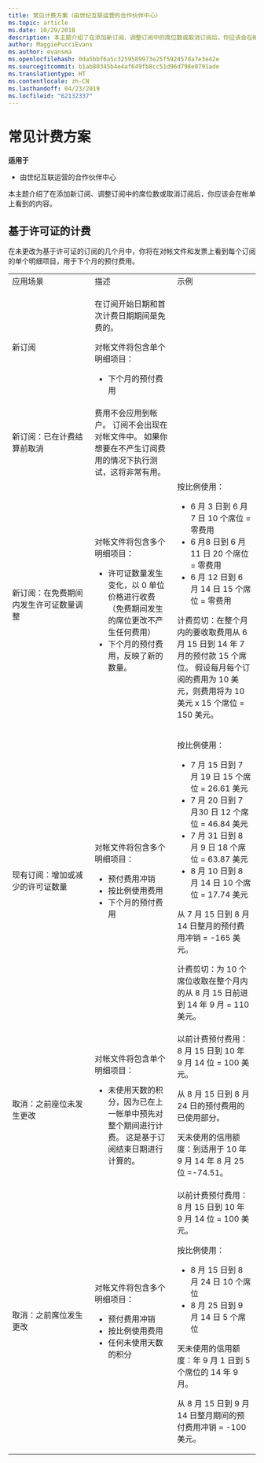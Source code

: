 ```yaml
---
title: 常见计费方案（由世纪互联运营的合作伙伴中心）
ms.topic: article
ms.date: 10/29/2018
description: 本主题介绍了在添加新订阅、调整订阅中的席位数或取消订阅后，你应该会在帐单上看到的内容。
author: MaggiePucciEvans
ms.author: evansma
ms.openlocfilehash: 0da5bbf6a5c3259589973e25f592457da7e3e42e
ms.sourcegitcommit: b1ab80345b4e4af649fb8cc51d96d798e0791ade
ms.translationtype: HT
ms.contentlocale: zh-CN
ms.lasthandoff: 04/23/2019
ms.locfileid: "62132337"
---
```

# <a name="common-billing-scenarios"></a>常见计费方案

**适用于**

-   由世纪互联运营的合作伙伴中心


本主题介绍了在添加新订阅、调整订阅中的席位数或取消订阅后，你应该会在帐单上看到的内容。 


## <a name="licence-based-billing"></a>基于许可证的计费


在未更改为基于许可证的订阅的几个月中，你将在对帐文件和发票上看到每个订阅的单个明细项目，用于下个月的预付费用。

<table>
<colgroup>
<col width="33%" />
<col width="33%" />
<col width="33%" />
</colgroup>
<tbody>
<tr class="odd">
<td>应用场景</td>
<td>描述</td>
<td>示例</td>
</tr>
<tr class="even">
<td>新订阅</td>
<td><p>在订阅开始日期和首次计费日期期间是免费的。</p>
<p>对帐文件将包含单个明细项目：</p>
<ul>
<li>下个月的预付费用</li>
</ul></td>
<td></td>
</tr>
<tr class="odd">
<td>新订阅：已在计费结算前取消</td>
<td>费用不会应用到帐户。 订阅不会出现在对帐文件中。 如果你想要在不产生订阅费用的情况下执行测试，这将非常有用。</td>
<td></td>
</tr>
<tr class="even">
<td>新订阅：在免费期间内发生许可证数量调整</td>
<td><p>对帐文件将包含多个明细项目：</p>
<ul>
<li>许可证数量发生变化，以 0 单位价格进行收费 （免费期间发生的席位更改不产生任何费用）</li>
<li>下个月的预付费用，反映了新的数量。</li>
</ul></td>
<td>按比例使用：
<ul>
<li>6 月 3 日到 6 月 7 日 10 个席位 = 零费用</li>
<li>6 月8 日到 6 月 11 日 20 个席位 = 零费用</li>
<li>6 月 12 日到 6 月 14 日 15 个席位 = 零费用</li>
</ul>
<p>计费剪切：在整个月内的要收取费用从 6 月 15 日到 14 年 7 月的预付款 15 个席位。 假设每月每个订阅的费用为 10 美元，则费用将为 10 美元 x 15 个席位 = 150 美元。</p></td>
</tr>
<tr class="odd">
<td>现有订阅：增加或减少的许可证数量</td>
<td><p>对帐文件将包含多个明细项目：</p>
<ul>
<li>预付费用冲销</li>
<li>按比例使用费用</li>
<li>下个月的预付费用</li>
</ul></td>
<td><p>按比例使用：</p>
<ul>
<li>7 月 15 日到 7 月 19 日 15 个席位 = 26.61 美元</li>
<li>7 月 20 日到 7 月30 日 12 个席位 = 46.84 美元</li>
<li>7 月 31 日到 8 月 9 日 18 个席位 = 63.87 美元</li>
<li>8 月 10 日到 8 月 14 日 10 个席位 = 17.74 美元</li>
</ul>
从 7 月 15 日到 8 月 14 日整月的预付费用冲销 = -165 美元。
<p>计费剪切：为 10 个席位收取在整个月内的从 8 月 15 日前进到 14 年 9 月 = 110 美元。</p></td>
</tr>
<tr class="even">
<td>取消：之前座位未发生更改</td>
<td><p>对帐文件将包含单个明细项目：</p>
<ul>
<li>未使用天数的积分，因为已在上一帐单中预先对整个期间进行计费。 这是基于订阅结束日期进行计算的。</li>
</ul></td>
<td>以前计费预付费用：8 月 15 日到 10 年 9 月 14 位 = 100 美元。
<p>从 8 月 15 日到 8 月 24 日的预付费用的已使用部分。</p>
<p>天未使用的信用额度：到适用于 10 年 9 月 14 年 8 月 25 位 =-74.51。</p></td>
</tr>
<tr class="odd">
<td>取消：之前席位发生更改</td>
<td><p>对帐文件将包含多个明细项目：</p>
<ul>
<li>预付费用冲销</li>
<li>按比例使用费用</li>
<li>任何未使用天数的积分</li>
</ul></td>
<td>以前计费预付费用：8 月 15 日到 10 年 9 月 14 位 = 100 美元。
<p>按比例使用：</p>
<ul>
<li>8 月 15 日到 8 月 24 日 10 个席位</li>
<li>8 月 25 日到 9 月 14 日 5 个席位</li>
</ul>
<p>天未使用的信用额度：年 9 月 1 日到 5 个席位的 14 年 9 月。</p>
<p>从 8 月 15 日到 9 月 14 日整月期间的预付费用冲销 = -100 美元。</p></td>
</tr>
</tbody>
</table>
